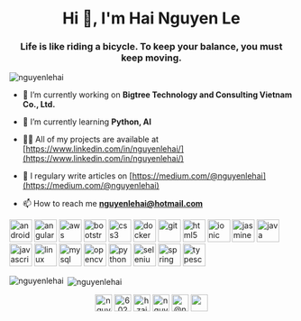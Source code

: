 <h1 align="center">Hi 👋, I'm Hai Nguyen Le</h1>
<h3 align="center">Life is like riding a bicycle. To keep your balance, you must keep moving.</h3>

<p align="left"> <img src="https://komarev.com/ghpvc/?username=nguyenlehai" alt="nguyenlehai" /> </p>

- 🔭 I’m currently working on **Bigtree Technology and Consulting Vietnam Co., Ltd.**

- 🌱 I’m currently learning **Python, AI**

- 👨‍💻 All of my projects are available at [https://www.linkedin.com/in/nguyenlehai/](https://www.linkedin.com/in/nguyenlehai/)

- 📝 I regulary write articles on [https://medium.com/@nguyenlehai](https://medium.com/@nguyenlehai)

- 📫 How to reach me **nguyenlehai@hotmail.com**

<p align="left"><img src="https://devicons.github.io/devicon/devicon.git/icons/android/android-original-wordmark.svg" alt="android" width="40" height="40"/> <img src="https://devicons.github.io/devicon/devicon.git/icons/angularjs/angularjs-original.svg" alt="angularjs" width="40" height="40"/> <img src="https://devicons.github.io/devicon/devicon.git/icons/amazonwebservices/amazonwebservices-original-wordmark.svg" alt="aws" width="40" height="40"/> <img src="https://devicons.github.io/devicon/devicon.git/icons/bootstrap/bootstrap-plain.svg" alt="bootstrap" width="40" height="40"/> <img src="https://devicons.github.io/devicon/devicon.git/icons/css3/css3-original-wordmark.svg" alt="css3" width="40" height="40"/> <img src="https://devicons.github.io/devicon/devicon.git/icons/docker/docker-original-wordmark.svg" alt="docker" width="40" height="40"/> <img src="https://www.vectorlogo.zone/logos/git-scm/git-scm-icon.svg" alt="git" width="40" height="40"/> <img src="https://devicons.github.io/devicon/devicon.git/icons/html5/html5-original-wordmark.svg" alt="html5" width="40" height="40"/> <img src="https://upload.wikimedia.org/wikipedia/commons/d/d1/Ionic_Logo.svg" alt="ionic" width="40" height="40"/> <img src="https://www.vectorlogo.zone/logos/jasmine/jasmine-icon.svg" alt="jasmine" width="40" height="40"/> <img src="https://devicons.github.io/devicon/devicon.git/icons/java/java-original-wordmark.svg" alt="java" width="40" height="40"/> <img src="https://devicons.github.io/devicon/devicon.git/icons/javascript/javascript-original.svg" alt="javascript" width="40" height="40"/> <img src="https://devicons.github.io/devicon/devicon.git/icons/linux/linux-original.svg" alt="linux" width="40" height="40"/> <img src="https://devicons.github.io/devicon/devicon.git/icons/mysql/mysql-original-wordmark.svg" alt="mysql" width="40" height="40"/> <img src="https://www.vectorlogo.zone/logos/opencv/opencv-icon.svg" alt="opencv" width="40" height="40"/> <img src="https://devicons.github.io/devicon/devicon.git/icons/python/python-original.svg" alt="python" width="40" height="40"/> <img src="https://raw.githubusercontent.com/detain/svg-logos/780f25886640cef088af994181646db2f6b1a3f8/svg/selenium-logo.svg" alt="selenium" width="40" height="40"/> <img src="https://www.vectorlogo.zone/logos/springio/springio-icon.svg" alt="spring" width="40" height="40"/> <img src="https://devicons.github.io/devicon/devicon.git/icons/typescript/typescript-original.svg" alt="typescript" width="40" height="40"/></p>

<p><img align="left" src="https://github-readme-stats.vercel.app/api/top-langs/?username=nguyenlehai&layout=compact" alt="nguyenlehai" /></p>

<p>&nbsp;<img align="center" src="https://github-readme-stats.vercel.app/api?username=nguyenlehai&show_icons=true" alt="nguyenlehai" /></p>

<p align="center">
<a href="https://linkedin.com/in/nguyenlehai" target="blank"><img align="center" src="https://cdn.jsdelivr.net/npm/simple-icons@3.0.1/icons/linkedin.svg" alt="nguyenlehai" height="30" width="30" /></a>
<a href="https://stackoverflow.com/users/6028622" target="blank"><img align="center" src="https://cdn.jsdelivr.net/npm/simple-icons@3.0.1/icons/stackoverflow.svg" alt="6028622" height="30" width="30" /></a>
<a href="https://fb.com/hzainguyen" target="blank"><img align="center" src="https://cdn.jsdelivr.net/npm/simple-icons@3.0.1/icons/facebook.svg" alt="hzainguyen" height="30" width="30" /></a>
<a href="https://instagram.com/nguyenlehai" target="blank"><img align="center" src="https://cdn.jsdelivr.net/npm/simple-icons@3.0.1/icons/instagram.svg" alt="nguyenlehai" height="30" width="30" /></a>
<a href="https://medium.com/@nguyenlehai" target="blank"><img align="center" src="https://cdn.jsdelivr.net/npm/simple-icons@3.0.1/icons/medium.svg" alt="@nguyenlehai" height="30" width="30" /></a>
<a href="https://app.codesignal.com/profile/nguyenlehai" target="blank"><img align="center" src="https://cdn.jsdelivr.net/npm/simple-icons@3.0.1/icons/rss.svg" alt="" height="30" width="30" /></a>
</p>
